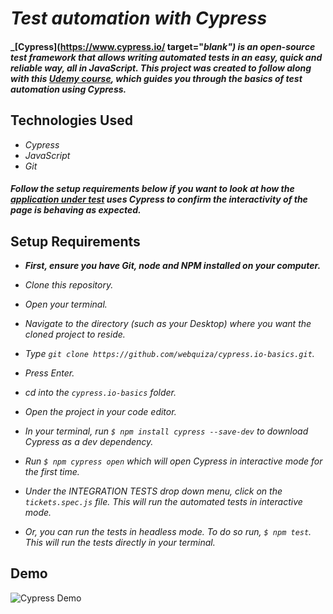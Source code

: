 # _Test automation with Cypress_

#### _[Cypress](https://www.cypress.io/ target="_blank") is an open-source test framework that allows writing automated tests in an easy, quick and reliable way, all in JavaScript. This project was created to follow along with this [Udemy course](https://www.udemy.com/course/test-automation-with-cypress-basic/), which guides you through the basics of test automation using Cypress._

## Technologies Used

* _Cypress_
* _JavaScript_
* _Git_

#### _Follow the setup requirements below if you want to look at how the [application under test](https://ticket-box.s3.eu-central-1.amazonaws.com/index.html) uses Cypress to confirm the interactivity of the page is behaving as expected._

## Setup Requirements

* _**First, ensure you have Git, node and NPM installed on your computer.**_

* _Clone this repository._
* _Open your terminal._
* _Navigate to the directory (such as your Desktop) where you want the cloned project to reside._
* _Type `git clone https://github.com/webquiza/cypress.io-basics.git`._
* _Press Enter._
* _cd into the `cypress.io-basics` folder._
* _Open the project in your code editor._
* _In your terminal, run `$ npm install cypress --save-dev` to download Cypress as a dev dependency._
* _Run `$ npm cypress open` which will open Cypress in interactive mode for the first time._
* _Under the INTEGRATION TESTS drop down menu, click on the `tickets.spec.js` file. This will run the automated tests in interactive mode._
* _Or, you can run the tests in headless mode. To do so run, `$ npm test`. This will run the tests directly in your terminal._

## Demo

![Cypress Demo](https://media.giphy.com/media/NH2y1kLfM2JFKtp6Lw/giphy.gif)





